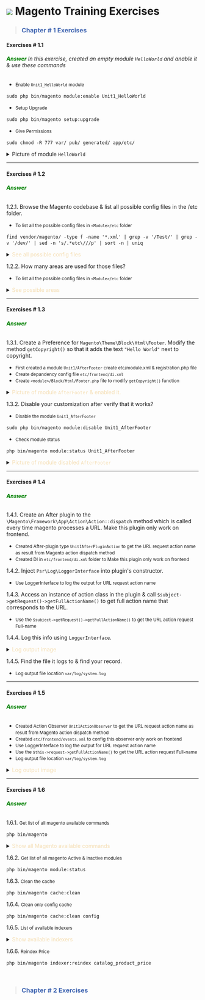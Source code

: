 # ![](https://th.bing.com/th?id=ODLS.194d04fb-feff-41d9-b83c-1cbe98afa6ec&w=32&h=32&o=6&pid=13.1) **<font color=""> Magento Training Exercises</font>**
>### **<font color="#4267b2"> Chapter # 1 Exercises</font>**

#### Exercises # 1.1
###### **<font color="Green">Answer</font>** In this exercise, created an empty module `HelloWorld` and anable it & use these commands

- <small>Enable `Unit1_HelloWorld` module</small>
```shell
sudo php bin/magento module:enable Unit1_HelloWorld
```
- <small>Setup Upgrade</small>
```shell
sudo php bin/magento setup:upgrade
```
- <small>Give Permissions</small>
```shell
sudo chmod -R 777 var/ pub/ generated/ app/etc/
```
<details><summary markdown="span">Picture of module <code>HelloWorld</code></summary>

![](https://raw.githubusercontent.com/R-jee/Magento2-Helping-Guide/87a64196d84f3a2ce305d956b74b7e09a5973a52/Screenshot%20from%202023-06-09%2011-49-09.png)
</details>

***

#### Exercises # 1.2
###### **<font color="Green">Answer</font>**
1.2.1. Browse the Magento codebase & list all possible config files in the <Module>/etc folder.

- <small>To list all the possible config files in `<Module>/etc` folder </small>
```shell
find vendor/magento/ -type f -name '*.xml' | grep -v '/Test/' | grep -v '/dev/' | sed -n 's/.*etc\///p' | sort -n | uniq
```
<details><summary markdown="span"><font color="#f5deb3">See all possible config files</font></summary>

```
acl.xml
address_formats.xml
adminhtml/admingws.xml
adminhtml/csp_whitelist.xml
adminhtml/di.xml
adminhtml/events.xml
adminhtml/menu.xml
adminhtml/routes.xml
adminhtml/rules/payment_au.xml
adminhtml/rules/payment_ca.xml
adminhtml/rules/payment_de.xml
adminhtml/rules/payment_es.xml
adminhtml/rules/payment_fr.xml
adminhtml/rules/payment_gb.xml
adminhtml/rules/payment_hk.xml
adminhtml/rules/payment_it.xml
adminhtml/rules/payment_jp.xml
adminhtml/rules/payment_nz.xml
adminhtml/rules/payment_other.xml
adminhtml/rules/payment_us.xml
adminhtml/system/express_checkout.xml
adminhtml/system/payflow_advanced.xml
adminhtml/system/payflow_link.xml
adminhtml/system/payments_pro_hosted_solution_with_express_checkout.xml
adminhtml/system/payments_pro_hosted_solution.xml
adminhtml/system/paypal_payflowpro_with_express_checkout.xml
adminhtml/system/paypal_payflowpro.xml
adminhtml/system.xml
analytics.xml
cache.xml
catalog_attributes.xml
communication.xml
company_acl.xml
config.xml
constraints.xml
countries.xml
cron_groups.xml
crontab/di.xml
crontab/events.xml
crontab.xml
csp_whitelist.xml
data_source/website.xml
db_schema.xml
definition.map.xml
definition.xml
directory.xml
di.xml
eav_attributes.xml
email_templates.xml
esconfig.xml
events.xml
export.xml
extension_attributes.xml
fieldset.xml
frontend/di.xml
frontend/events.xml
frontend/page_types.xml
frontend/routes.xml
frontend/sections.xml
giftregistry.xml
graphql/di.xml
graphql/events.xml
import.xml
indexer.xml
logging.xml
media_content.xml
menu_hierarchy.xml
module.xml
mview.xml
payment.xml
pdf.xml
persistent.xml
product_options.xml
product_types.xml
queue_consumer.xml
queue_publisher.xml
queue_topology.xml
queue.xml
reports.xml
report.xml
resources.xml
sales.xml
search_engine.xml
search_request.xml
validation.xml
view.xml
webapi_async.xml
webapi_rest/di.xml
webapi_rest/events.xml
webapi_soap/di.xml
webapi_soap/events.xml
webapi.xml
webrestrictions.xml
widget.xml
zip_codes.xml

```
</details>

1.2.2. How many areas are used for those files?
- <small>To list all the possible config files in `<Module>/etc` folder </small>
<details><summary markdown="span"><font color="#f5deb3">See possible areas</font></summary>

```
/adminhtml
/crontab
/data_source
/frontend
/graphql
/webapi_rest
/webapi_soap 
```
</details>

***

#### Exercises # 1.3
###### **<font color="Green">Answer</font>**
1.3.1. Create a Preference for `Magento\Theme\Block\Html\Footer`. Modify the method `getCopyright()` so that it adds the text `"Hello World"` next to copyright.
- <small>First created a module `Unit1/AfterFooter` create etc/module.xml & registration.php file </small>
- <small>Create depandency config file `etc/frontend/di.xml` </small>
- <small>Create `<module>/Block/Html/Footer.php` file to modify `getCopyright()` function</small>
<details><summary markdown="span"><font color="#f5deb3">Picture of module <code>AfterFooter</code> & enabled it.</font></summary>

![](https://github.com/R-jee/Magento2-Helping-Guide/blob/main/Screenshot%20from%202023-06-12%2013-24-15.png?raw=true)

![](https://github.com/R-jee/Magento2-Helping-Guide/blob/main/Screenshot%20from%202023-06-12%2013-30-05.png?raw=true)
</details>

1.3.2. Disable your customization after verify that it works?
- <small>Disable the module `Unit1_AfterFooter`</small>
```shell
sudo php bin/magento module:disable Unit1_AfterFooter
```
- <small>Check module status</small>
```shell
php bin/magento module:status Unit1_AfterFooter
```
<details><summary markdown="span"><font color="#f5deb3">Picture of module disabled <code>AfterFooter</code></font></summary>

![](https://github.com/R-jee/Magento2-Helping-Guide/blob/main/Screenshot%20from%202023-06-12%2013-43-02.png?raw=true)
</details>

***

#### Exercises # 1.4
###### **<font color="Green">Answer</font>**
1.4.1. Create an After plugin to the `\Magento\Framework\App\Action\Action::dispatch` method which is called every time magento processes a URL. Make this plugin only work on frontend.
- <small>Created After-plugin type `Unit1AfterPluginAction` to get the URL request action name as result from Magento action dispatch method</small>
- <small>Created DI in `etc/frontend/di.xml` folder to Make this plugin only work on frontend</small>

1.4.2. Inject `Psr\Log\LoggerInterface` into plugin's constructor.
- <small>Use LoggerInterface to log the output for URL request action name</small>

1.4.3. Access an instance of action class in the plugin & call `$subject->getRequest()->getFullActionName()` to get full action name that corresponds to the URL.
- <small>Use the `$subject->getRequest()->getFullActionName()` to get the URL action request Full-name</small>

1.4.4. Log this info using `LoggerInterface`.
<details><summary markdown="span"><font color="#f5deb3">Log output image</font></summary>
    
![](https://github.com/R-jee/Magento2-Helping-Guide/blob/main/Screenshot%20from%202023-06-12%2018-36-43.png?raw=true)
</details>

1.4.5. Find the file it logs to & find your record.
- <small>Log output file location `var/log/system.log` </small>

***

#### Exercises # 1.5
###### **<font color="Green">Answer</font>**
- <small>Created Action Observer `Unit1ActionObserver` to get the URL request action name as result from Magento action dispatch method</small>
- <small>Created `etc/frontend/events.xml` to config this observer only work on frontend</small>
- <small>Use LoggerInterface to log the output for URL request action name</small>
- <small>Use the `$this->request->getFullActionName()` to get the URL action request Full-name</small>
- <small>Log output file location `var/log/system.log` </small>
<details><summary markdown="span"><font color="#f5deb3">Log output image</font></summary>

![](https://github.com/R-jee/Magento2-Helping-Guide/blob/main/Screenshot%20from%202023-06-13%2014-07-47.png?raw=true)
</details>

***

#### Exercises # 1.6
###### **<font color="Green">Answer</font>**
1.6.1. <small>Get list of all magento available commands </small>
```shell
php bin/magento
```
<details><summary markdown="span"><font color="#f5deb3">Show all Magento available commands </font></summary>

**Magento CLI 2.4.6**
```
Usage:
  command [options] [arguments]

Options:
  -h, --help            Display help for the given command. When no command is given display help for the list command
  -q, --quiet           Do not output any message
  -V, --version         Display this application version
      --ansi|--no-ansi  Force (or disable --no-ansi) ANSI output
  -n, --no-interaction  Do not ask any interactive question
  -v|vv|vvv, --verbose  Increase the verbosity of messages: 1 for normal output, 2 for more verbose output and 3 for debug

Available commands:
  completion                                           Dump the shell completion script
  help                                                 Display help for a command
  list                                                 List commands
 admin
  admin:adobe-ims:disable                              Disable Adobe IMS Module
  admin:adobe-ims:enable                               Enable Adobe IMS Module.
  admin:adobe-ims:info                                 Information of Adobe IMS Module configuration
  admin:adobe-ims:status                               Status of Adobe IMS Module
  admin:user:create                                    Creates an administrator
  admin:user:unlock                                    Unlock Admin Account
 app
  app:config:dump                                      Create dump of application
  app:config:import                                    Import data from shared configuration files to appropriate data storage
  app:config:status                                    Checks if config propagation requires update
 braintree
  braintree:migrate                                    Migrate stored cards from a Magento 1 database
 cache
  cache:clean                                          Cleans cache type(s)
  cache:disable                                        Disables cache type(s)
  cache:enable                                         Enables cache type(s)
  cache:flush                                          Flushes cache storage used by cache type(s)
  cache:status                                         Checks cache status
 catalog
  catalog:images:resize                                Creates resized product images
  catalog:product:attributes:cleanup                   Removes unused product attributes.
 cms
  cms:wysiwyg:restrict                                 Set whether to enforce user HTML content validation or show a warning instead
 config
  config:sensitive:set                                 Set sensitive configuration values
  config:set                                           Change system configuration
  config:show                                          Shows configuration value for given path. If path is not specified, all saved values will be shown
 cron
  cron:install                                         Generates and installs crontab for current user
  cron:remove                                          Removes tasks from crontab
  cron:run                                             Runs jobs by schedule
 customer
  customer:hash:upgrade                                Upgrade customer's hash according to the latest algorithm
 deploy
  deploy:mode:set                                      Set application mode.
  deploy:mode:show                                     Displays current application mode.
 dev
  dev:di:info                                          Provides information on Dependency Injection configuration for the Command.
  dev:email:newsletter-compatibility-check             Scans newsletter templates for potential variable usage compatibility issues
  dev:email:override-compatibility-check               Scans email template overrides for potential variable usage compatibility issues
  dev:profiler:disable                                 Disable the profiler.
  dev:profiler:enable                                  Enable the profiler.
  dev:query-log:disable                                Disable DB query logging
  dev:query-log:enable                                 Enable DB query logging
  dev:source-theme:deploy                              Collects and publishes source files for theme.
  dev:template-hints:disable                           Disable frontend template hints. A cache flush might be required.
  dev:template-hints:enable                            Enable frontend template hints. A cache flush might be required.
  dev:template-hints:status                            Show frontend template hints status.
  dev:tests:run                                        Runs tests
  dev:urn-catalog:generate                             Generates the catalog of URNs to *.xsd mappings for the IDE to highlight xml.
  dev:xml:convert                                      Converts XML file using XSL style sheets
 downloadable
  downloadable:domains:add                             Add domains to the downloadable domains whitelist
  downloadable:domains:remove                          Remove domains from the downloadable domains whitelist
  downloadable:domains:show                            Display downloadable domains whitelist
 encryption
  encryption:payment-data:update                       Re-encrypts encrypted credit card data with latest encryption cipher.
 events
  events:create-event-provider                         [events:provider:create ] Create a custom event provider in Adobe I/O Events for this instance. If you do not specify the label and description options, they must be defined in the system app/etc/event-types.json file.
  events:generate:module                               Generate module based on plugins list
  events:info                                          Returns the payload of the specified event.
  events:list                                          Shows list of subscribed events
  events:list:all                                      Returns a list of subscribable events defined in the specified module
  events:metadata:populate                             Creates metadata in Adobe I/O from the configuration list (XML and application configurations)
  events:subscribe                                     Subscribes to the event
  events:sync-events-metadata                          Synchronise event metadata for this instance
  events:unsubscribe                                   Removes the subscription to the supplied event
 i18n
  i18n:collect-phrases                                 Discovers phrases in the codebase
  i18n:pack                                            Saves language package
  i18n:uninstall                                       Uninstalls language packages
 indexer
  indexer:info                                         Shows allowed Indexers
  indexer:reindex                                      Reindexes Data
  indexer:reset                                        Resets indexer status to invalid
  indexer:set-dimensions-mode                          Set Indexer Dimensions Mode
  indexer:set-mode                                     Sets index mode type
  indexer:show-dimensions-mode                         Shows Indexer Dimension Mode
  indexer:show-mode                                    Shows Index Mode
  indexer:status                                       Shows status of Indexer
 info
  info:adminuri                                        Displays the Magento Admin URI
  info:backups:list                                    Prints list of available backup files
  info:currency:list                                   Displays the list of available currencies
  info:dependencies:show-framework                     Shows number of dependencies on Magento framework
  info:dependencies:show-modules                       Shows number of dependencies between modules
  info:dependencies:show-modules-circular              Shows number of circular dependencies between modules
  info:language:list                                   Displays the list of available language locales
  info:timezone:list                                   Displays the list of available timezones
 inventory
  inventory:reservation:create-compensations           Create reservations by provided compensation arguments
  inventory:reservation:list-inconsistencies           Show all orders and products with salable quantity inconsistencies
 inventory-geonames
  inventory-geonames:import                            Download and import geo names for source selection algorithm
 maintenance
  maintenance:allow-ips                                Sets maintenance mode exempt IPs
  maintenance:disable                                  Disables maintenance mode
  maintenance:enable                                   Enables maintenance mode
  maintenance:status                                   Displays maintenance mode status
 media-content
  media-content:sync                                   Synchronize content with assets
 media-gallery
  media-gallery:sync                                   Synchronize media storage and media assets in the database
 module
  module:config:status                                 Checks the modules configuration in the 'app/etc/config.php' file and reports if they are up to date or not
  module:disable                                       Disables specified modules
  module:enable                                        Enables specified modules
  module:status                                        Displays status of modules
  module:uninstall                                     Uninstalls modules installed by composer
 newrelic
  newrelic:create:deploy-marker                        Check the deploy queue for entries and create an appropriate deploy marker.
 queue
  queue:consumers:list                                 List of MessageQueue consumers
  queue:consumers:restart                              Restart MessageQueue consumers
  queue:consumers:start                                Start MessageQueue consumer
 remote-storage
  remote-storage:sync                                  Synchronize media files with remote storage.
 sampledata
  sampledata:deploy                                    Deploy sample data modules for composer-based Magento installations
  sampledata:remove                                    Remove all sample data packages from composer.json
  sampledata:reset                                     Reset all sample data modules for re-installation
 security
  security:recaptcha:disable-for-user-forgot-password  Disable reCAPTCHA for admin user forgot password form
  security:recaptcha:disable-for-user-login            Disable reCAPTCHA for admin user login form
 setup
  setup:backup                                         Takes backup of Magento Application code base, media and database
  setup:config:set                                     Creates or modifies the deployment configuration
  setup:db-data:upgrade                                Installs and upgrades data in the DB
  setup:db-declaration:generate-patch                  Generate patch and put it in specific folder.
  setup:db-declaration:generate-whitelist              Generate whitelist of tables and columns that are allowed to be edited by declaration installer
  setup:db-schema:add-slave                            Move checkout quote related tables to a separate DB server
  setup:db-schema:split-quote                          Move checkout quote related tables to a separate DB server. Deprecated since 2.4.2 and will be removed
  setup:db-schema:split-sales                          Move sales related tables to a separate DB server. Deprecated since 2.4.2 and will be removed
  setup:db-schema:upgrade                              Installs and upgrades the DB schema
  setup:db:status                                      Checks if DB schema or data requires upgrade
  setup:di:compile                                     Generates DI configuration and all missing classes that can be auto-generated
  setup:install                                        Installs the Magento application
  setup:performance:generate-fixtures                  Generates fixtures
  setup:rollback                                       Rolls back Magento Application codebase, media and database
  setup:static-content:deploy                          Deploys static view files
  setup:store-config:set                               Installs the store configuration. Deprecated since 2.2.0. Use config:set instead
  setup:uninstall                                      Uninstalls the Magento application
  setup:upgrade                                        Upgrades the Magento application, DB data, and schema
 store
  store:list                                           Displays the list of stores
  store:website:list                                   Displays the list of websites
 support
  support:backup:code                                  Create Code backup
  support:backup:db                                    Create DB backup
  support:utility:check                                Check required backup utilities
  support:utility:paths                                Create utilities paths list
 theme
  theme:uninstall                                      Uninstalls theme
 varnish
  varnish:vcl:generate                                 Generates Varnish VCL and echos it to the command line
```
</details>

1.6.2. <small>Get list of all magento Active & Inactive modules </small>
```shell
php bin/magento module:status
```

1.6.3. <small>Clean the cache</small>
```shell
php bin/magento cache:clean
```

1.6.4. <small>Clean only config cache</small>
```shell
php bin/magento cache:clean config
```

1.6.5. <small>List of available indexers</small>
<details><summary markdown="span"><font color="#f5deb3">Show available indexers</font></summary>

```
design_config_grid                       Design Config Grid
customer_grid                            Customer Grid
catalog_category_product                 Category Products
catalog_product_category                 Product Categories
catalogrule_rule                         Catalog Rule Product
catalog_product_attribute                Product EAV
inventory                                Inventory
catalogrule_product                      Catalog Product Rule
cataloginventory_stock                   Stock
catalogpermissions_product               Catalog Product Permissions
targetrule_product_rule                  Product/Target Rule
targetrule_rule_product                  Target Rule/Product
catalogpermissions_category              Catalog Category Permissions
catalog_product_price                    Product Price
catalogsearch_fulltext                   Catalog Search
salesrule_rule                           Sales Rule
```
###### **Available Indexer commands**
```
php bin/magento indexer:info     
php bin/magento indexer:reindex  
php bin/magento indexer:reset    
php bin/magento indexer:set-dimensions-mode    
php bin/magento indexer:set-mode
php bin/magento indexer:show-dimensions-mode   
php bin/magento indexer:show-mode
php bin/magento indexer:status
```
</details>

1.6.6. <small>Reindex Price</small>
```shell
php bin/magento indexer:reindex catalog_product_price
```

<br>

>### **<font color="#4267b2"> Chapter # 2 Exercises</font>**


